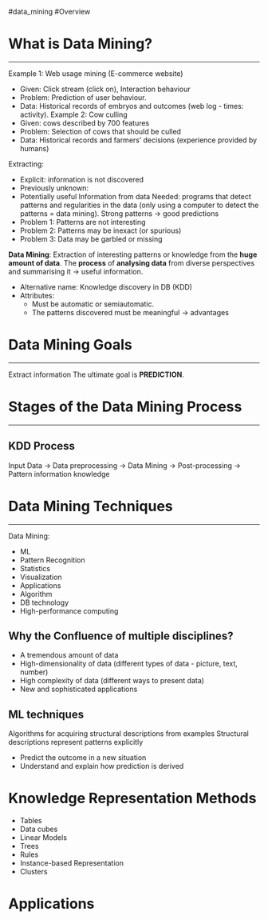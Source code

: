 #data_mining #Overview 
# What is Data Mining?
---
Example 1: Web usage mining (E-commerce website)
- Given: Click stream (click on), Interaction behaviour
- Problem: Prediction of user behaviour.
- Data: Historical records of embryos and outcomes (web log - times: activity).
Example 2: Cow culling
- Given: cows described by 700 features
- Problem: Selection of cows that should be culled
- Data: Historical records and farmers’ decisions (experience provided by humans)

Extracting:
- Explicit: information is not discovered
- Previously unknown: 
- Potentially useful
	Information from data
Needed: programs that detect patterns and regularities in the data (only using a computer to detect the patterns = data mining).
Strong patterns → good predictions
- Problem 1: Patterns are not interesting
- Problem 2: Patterns may be inexact (or spurious)
- Problem 3: Data may be garbled or missing

**Data Mining**: Extraction of interesting patterns or knowledge from the **huge amount of data**. The **process** of **analysing data** from diverse perspectives and summarising it → useful information.
- Alternative name: Knowledge discovery in DB (KDD)
- Attributes:
	- Must be automatic or semiautomatic.
	- The patterns discovered must be meaningful → advantages
# Data Mining Goals
---
Extract information
The ultimate goal is  **PREDICTION**.
# Stages of the Data Mining Process
---
## KDD Process
Input Data → Data preprocessing → Data Mining → Post-processing → Pattern information knowledge
# Data Mining Techniques
---
Data Mining:
- ML
- Pattern Recognition
- Statistics
- Visualization
- Applications
- Algorithm
- DB technology
- High-performance computing

## Why the Confluence of multiple disciplines?
- A tremendous amount of data
- High-dimensionality of data (different types of data - picture, text, number)
- High complexity of data (different ways to present data)
- New and sophisticated applications
## ML techniques
Algorithms for acquiring structural descriptions from examples
Structural descriptions represent patterns explicitly
- Predict the outcome in a new situation
- Understand and explain how prediction is derived
# Knowledge Representation Methods
- Tables
- Data cubes
- Linear Models
- Trees
- Rules
- Instance-based Representation
- Clusters
# Applications